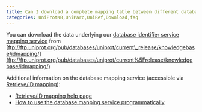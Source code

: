 ```yaml
---
title: Can I download a complete mapping table between different databases?
categories: UniProtKB,UniParc,UniRef,Download,faq
---
```


You can download the data underlying our [database identifier service mapping service](http://www.uniprot.org/uploadlists) from [ftp://ftp.uniprot.org/pub/databases/uniprot/current\_release/knowledgebase/idmapping/](ftp://ftp.uniprot.org/pub/databases/uniprot/current%5Frelease/knowledgebase/idmapping/)

Additional information on the database mapping service (accessible via [Retrieve/ID mapping](http://www.uniprot.org/uploadlists)):

- [Retrieve/ID mapping help page](http://www.uniprot.org/help/uploadlists)
- [How to use the database mapping service programmatically](http://www.uniprot.org/help/api%5Fidmapping)